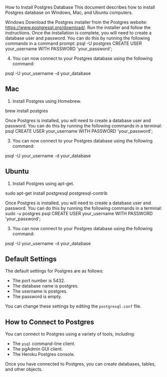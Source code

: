 How to Install Postgres Database
This document describes how to install Postgres database on Windows, Mac, and Ubuntu computers.

Windows
Download the Postgres installer from the Postgres website: https://www.postgresql.org/download/.
Run the installer and follow the instructions.
Once the installation is complete, you will need to create a database user and password. You can do this by running the following commands in a command prompt:
psql -U postgres
CREATE USER your_username WITH PASSWORD 'your_password';


4. You can now connect to your Postgres database using the following command:

psql -U your_username -d your_database


## Mac

1. Install Postgres using Homebrew.

brew install postgres

Once Postgres is installed, you will need to create a database user and password. You can do this by running the following commands in a terminal:
psql
CREATE USER your_username WITH PASSWORD 'your_password';


3. You can now connect to your Postgres database using the following command:

psql -U your_username -d your_database


## Ubuntu

1. Install Postgres using apt-get.

sudo apt-get install postgresql postgresql-contrib

Once Postgres is installed, you will need to create a database user and password. You can do this by running the following commands in a terminal:
sudo -u postgres psql
CREATE USER your_username WITH PASSWORD 'your_password';


3. You can now connect to your Postgres database using the following command:

psql -U your_username -d your_database


## Default Settings

The default settings for Postgres are as follows:

* The port number is 5432.
* The database name is postgres.
* The username is postgres.
* The password is empty.

You can change these settings by editing the `postgresql.conf` file.

## How to Connect to Postgres

You can connect to Postgres using a variety of tools, including:

* The `psql` command-line client.
* The pgAdmin GUI client.
* The Heroku Postgres console.

Once you have connected to Postgres, you can create databases, tables, and other objects.